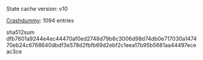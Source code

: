 State cache version: v10

[Crashdummy](https://dxvkcachehost.codepotatoes.de): 1094 entries

sha512sum dfb7601a9244e4ec44470af0ed2748d79b8c3006d98d74db0e717030a147470eb24c6768640dbdf3e578d2fbfb69d2ebf2c1eea17b95b5681aa44497eceac3ce

